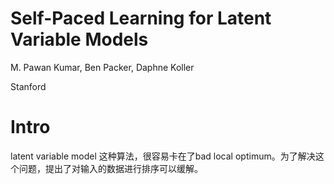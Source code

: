 # Self-Paced Learning for Latent Variable Models

M. Pawan Kumar, Ben Packer, Daphne Koller

Stanford

# Intro

latent variable model 这种算法，很容易卡在了bad local optimum。为了解决这个问题，提出了对输入的数据进行排序可以缓解。